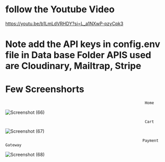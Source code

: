# follow the Youtube Video
https://youtu.be/b1LmLdVRHDY?si=L_a1NXwP-pzyCpk3
# Note add the API keys in config.env file in Data base Folder APIS used are Cloudinary, Mailtrap, Stripe 
# Few Screenshorts
                                                                 Home
![Screenshot (66)](https://github.com/user-attachments/assets/9fa56554-a68a-4a1a-b0f3-c26289554462)

                                                                 Cart

![Screenshot (67)](https://github.com/user-attachments/assets/f2df9729-b9ea-4619-a4be-4a22f236c6d1)

                                                                Payment Gateway
![Screenshot (68)](https://github.com/user-attachments/assets/2cb2b649-dd7b-469a-adf3-ee4dd44bfd70)

